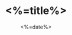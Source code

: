 ---
layout: <%=layout%>
title: <%=title%>
date: <%=date%>
updated: <%=date.split(' ')[0]%>
time_warning: true 
cover: 
top: 
tags: 
categories: 
# author: @Remsait
---